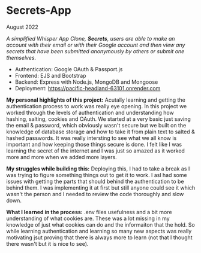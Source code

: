 # Secrets-App

August 2022 

*A simplified Whisper App Clone, **Secrets**, users are able to make an account with their email or with their Google account and then view any secrets that have been submitted anonymously by others or submit one themselves.*

- Authentication: Google OAuth & Passport.js 
- Frontend: EJS and Bootstrap
- Backend: Express with Node.js, MongoDB and Mongoose
- Deployment: https://pacific-headland-63101.onrender.com

**My personal highlights of this project:**
Acutally learning and getting the authentication process to work was really eye opening. In this project we worked through the levels of authentication and understanding how hashing, salting, cookies and OAuth. We started at a very basic just saving the email & password, which obviously wasn't secure but we built on the knowledge of database storage and how to take it from plain text to salted & hashed passwords. It was really intersting to see what we all know is important and how keeping those things secure is done. I felt like I was learning the secret of the internet and I was just so amazed as it worked more and more when we added more layers.

**My struggles while building this:**
Deploying this, I had to take a break as I was trying to figure something things out to get it to work. I asl had some issues with getting the parts that should behind the authentication to be behind them. I was implementing it at first but still anyone could see it which wasn't the person and I needed to review the code thoroughly and slow down.


**What I learned in the process:**
.env files usefulness and a bit more understanding of what cookies are. These was a lot missing in my knowledge of just what cookies can do and the informaiton that the hold. So while learning authentication and learning so many new aspects was really motivating jsut proving that there is always more to learn (not that I thought there wasn't but it is nice to see).
